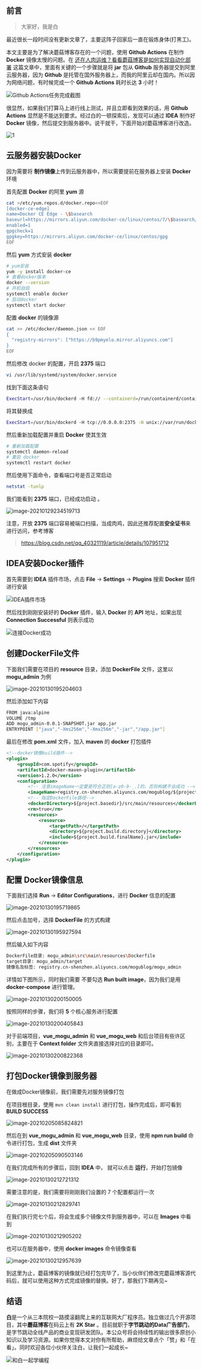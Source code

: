 ## 前言

> 大家好，我是白

最近很长一段时间没有更新文章了，主要这阵子回家后一直在锻炼身体(打黑工)。

本文主要是为了解决蘑菇博客存在的一个问题，使用 **Github Actions** 在制作 **Docker** 镜像太慢的问题。在 [还在人肉运维？看看蘑菇博客是如何实现自动化部署](https://mp.weixin.qq.com/s/a6mFcvg_c1lgWzxt4ctsfQ) 这篇文章中，里面有关键的一个步骤就是将 **jar** 包从 **Github** 服务器提交到阿里云服务器，因为 **Github** 是托管在国外服务器上，而我的阿里云却在国内。所以因为网络问题，有时候完成一个  **Github Actions** 耗时长达 **3** 小时！

![Github Actions任务完成截图](https://cdn.losey.top/blog/image-20210129210945526.png)

很显然，如果我们打算马上进行线上测试，并且立即看到效果的话，用 **Github Actions**  显然是不能达到要求。经过白的一顿探索后，发现可以通过 **IDEA** 制作好 **Docker** 镜像，然后提交到服务器中。说干就干，下面开始对蘑菇博客进行改造。

![1](https://cdn.losey.top/blog/1.jpg)

## 云服务器安装Docker

因为需要将 **制作镜像**上传到云服务器中，所以需要提前在服务器上安装 **Docker** 环境

首先配置 **Docker** 的阿里 **yum** 源

```bash
cat >/etc/yum.repos.d/docker.repo<<EOF
[docker-ce-edge]
name=Docker CE Edge - \$basearch
baseurl=https://mirrors.aliyun.com/docker-ce/linux/centos/7/\$basearch/edge
enabled=1
gpgcheck=1
gpgkey=https://mirrors.aliyun.com/docker-ce/linux/centos/gpg
EOF
```

然后 **yum** 方式安装 **docker**

```bash
# yum安装
yum -y install docker-ce
# 查看docker版本
docker --version  
# 开机自启
systemctl enable docker
# 启动docker
systemctl start docker
```

配置 **docker** 的镜像源

```bash
cat >> /etc/docker/daemon.json << EOF
{
  "registry-mirrors": ["https://b9pmyelo.mirror.aliyuncs.com"]
}
EOF
```

然后修改 docker 的配置，开启 **2375** 端口

```bash
vi /usr/lib/systemd/system/docker.service
```

找到下面这条语句

```bash
ExecStart=/usr/bin/dockerd -H fd:// --containerd=/run/containerd/containerd.sock
```

将其替换成

```bash
ExecStart=/usr/bin/dockerd -H tcp://0.0.0.0:2375 -H unix://var/run/docker.sock
```

然后重新加载配置并重启 **Docker** 使其生效

```bash
# 重新加载配置
systemctl daemon-reload
# 重启 docker
systemctl restart docker
```

然后使用下面命令，查看端口号是否正常启动

```bash
netstat -tunlp
```

我们能看到 **2375** 端口，已经成功启动 。

![image-20210129234519713](https://cdn.losey.top/blog/image-20210129234519713.png)

注意，开放 **2375** 端口容易被端口扫描，当成肉鸡，因此还推荐配置**安全证书**来进行访问，参考博客

> https://blog.csdn.net/qq_40321119/article/details/107951712

## IDEA安装Docker插件

首先需要到 **IDEA** 插件市场，点击 **File** -> **Settings** -> **Plugins** 搜索 **Docker** 插件进行安装

![IDEA插件市场](https://cdn.losey.top/blog/image-20210129231300700.png)

然后找到刚刚安装好的 **Docker** 插件，输入 **Docker** 的 **API** 地址，如果出现 **Connection Successful** 则表示成功

![连接Docker成功](https://cdn.losey.top/blog/image-20210129234646824.png)

## 创建DockerFile文件

下面我们需要在项目的 **resource** 目录，添加 **DockerFile** 文件，这里以 **mogu_admin** 为例

![image-20210130195204603](https://cdn.losey.top/blog/image-20210130195204603.png)

然后添加如下内容

```bash
FROM java:alpine
VOLUME /tmp
ADD mogu_admin-0.0.1-SNAPSHOT.jar app.jar
ENTRYPOINT ["java","-Xms256m","-Xmx256m","-jar","/app.jar"]
```

最后在修改 **pom.xml** 文件，加入 **maven** 的 **docker** 打包插件

```xml
<!--docker镜像build插件-->
<plugin>
    <groupId>com.spotify</groupId>
    <artifactId>docker-maven-plugin</artifactId>
    <version>1.2.0</version>
    <configuration>
        <!-- 注意imageName一定要是符合正则[a-z0-9-_.]的，否则构建不会成功 -->
        <imageName>registry.cn-shenzhen.aliyuncs.com/mogublog/${project.artifactId}</imageName>
        <!-- 指定DockerFile路径-->
        <dockerDirectory>${project.basedir}/src/main/resources</dockerDirectory>
        <rm>true</rm>
        <resources>
            <resource>
                <targetPath>/</targetPath>
                <directory>${project.build.directory}</directory>
                <include>${project.build.finalName}.jar</include>
            </resource>
        </resources>
    </configuration>
</plugin>
```

## 配置 Docker镜像信息

下面我们选择 **Run** -> **Editor Configurations**，进行 **Docker** 信息的配置

![image-20210130195719865](https://cdn.losey.top/blog/image-20210130195719865.png)

然后点击加号，选择 **DockerFile** 的方式构建

![image-20210130195927594](https://cdn.losey.top/blog/image-20210130195927594.png)

然后输入如下内容

```bash
DockerFile目录: mogu_admin\src\main\resources\Dockerfile
target目录: mogu_admin/target
镜像名及标签: registry.cn-shenzhen.aliyuncs.com/mogublog/mogu_admin
```

详情如下图所示，同时我们需要 不要勾选 **Run built image**，因为我们是用 **docker-compose** 进行管理。

![image-20210130200150005](https://cdn.losey.top/blog/image-20210130200150005.png)

按照同样的步骤，我们将 **5** 个核心服务进行配置

![image-20210130200405843](https://cdn.losey.top/blog/image-20210130200405843.png)

对于前端项目，**vue_mogu_admin**  和 **vue_mogu_web** 和后台项目有些许区别，主要在于 **Context folder** 文件夹直接选择对应的目录即可。

![image-20210130200822368](https://cdn.losey.top/blog/image-20210130200822368.png)

## 打包Docker镜像到服务器

在做成Docker镜像前，我们需要先对服务镜像打包

在项目根目录，使用 `mvn clean install` 进行打包，操作完成后，即可看到 **BUILD SUCCESS**

![image-20210205085824821](https://cdn.losey.top/blog/image-20210205085824821.png)

然后在到 **vue_mogu_admin** 和 **vue_mogu_web** 目录，使用 **npm run build** 命令进行打包，生成 **dist** 文件夹

![image-20210205090503146](https://cdn.losey.top/blog/image-20210205090503146.png)

在我们完成所有的步骤后，回到 **IDEA** 中， 就可以点击 **运行**，开始打包镜像

![image-20210130212721312](https://cdn.losey.top/blog/image-20210130212721312.png)

需要注意的是，我们需要将刚刚我们设置的 7 个配置都运行一次

![image-20210130212829741](https://cdn.losey.top/blog/image-20210130212829741.png)

在我们执行完七个后，将会生成多个镜像文件到服务器中，可以在 **Images** 中看到

![image-20210130212905202](https://cdn.losey.top/blog/image-20210130212905202.png)

也可以在服务器中，使用 **docker images** 命令镜像查看

![image-20210130212957639](https://cdn.losey.top/blog/image-20210130212957639.png)

到这里为止，蘑菇博客的镜像就已经打包完毕了，当小伙伴们修改完蘑菇博客源代码后，就可以使用这种方式完成镜像的替换。好了，那我们下期再见~

## 结语

**白**是一个从三本院校一路摸滚翻爬上来的互联网大厂程序员。独立做过几个开源项目，其中**蘑菇博客**在码云上有 **2K Star** 。目前就职于**字节跳动的Data广告部门**，是字节跳动全线产品的商业变现研发团队。本公众号将会持续性的输出很多原创小知识以及学习资源。如果你觉得本文对你有所帮助，麻烦给文章点个「赞」和「在看」。同时欢迎各位小伙伴关注白，让我们一起成长~

![和白一起学编程](https://cdn.losey.top/blog/image-20210122092846701.png)